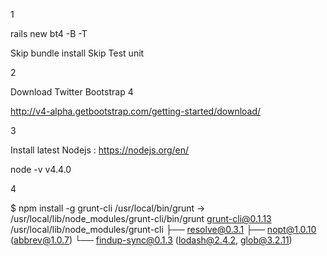 
1

rails new bt4 -B -T

Skip bundle install
Skip Test unit

2

Download Twitter Bootstrap 4

http://v4-alpha.getbootstrap.com/getting-started/download/

3

Install latest Nodejs : https://nodejs.org/en/

node -v
v4.4.0


4

$ npm install -g grunt-cli
/usr/local/bin/grunt -> /usr/local/lib/node_modules/grunt-cli/bin/grunt
grunt-cli@0.1.13 /usr/local/lib/node_modules/grunt-cli
├── resolve@0.3.1
├── nopt@1.0.10 (abbrev@1.0.7)
└── findup-sync@0.1.3 (lodash@2.4.2, glob@3.2.11)


